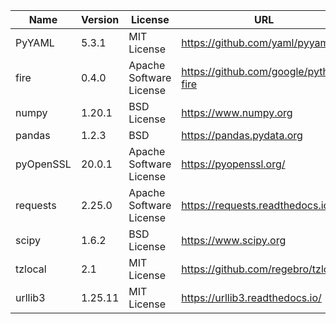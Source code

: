 | Name                | Version   | License                                                                                          | URL                                                    |
|---------------------|-----------|--------------------------------------------------------------------------------------------------|--------------------------------------------------------|
| PyYAML              | 5.3.1     | MIT License                                                                                      | https://github.com/yaml/pyyaml                         |
| fire                | 0.4.0     | Apache Software License                                                                          | https://github.com/google/python-fire                  |
| numpy               | 1.20.1    | BSD License                                                                                      | https://www.numpy.org                                  |
| pandas              | 1.2.3     | BSD                                                                                              | https://pandas.pydata.org                              |
| pyOpenSSL           | 20.0.1    | Apache Software License                                                                          | https://pyopenssl.org/                                 |
| requests            | 2.25.0    | Apache Software License                                                                          | https://requests.readthedocs.io                        |
| scipy               | 1.6.2     | BSD License                                                                                      | https://www.scipy.org                                  |
| tzlocal             | 2.1       | MIT License                                                                                      | https://github.com/regebro/tzlocal                     |
| urllib3             | 1.25.11   | MIT License                                                                                      | https://urllib3.readthedocs.io/                        |

